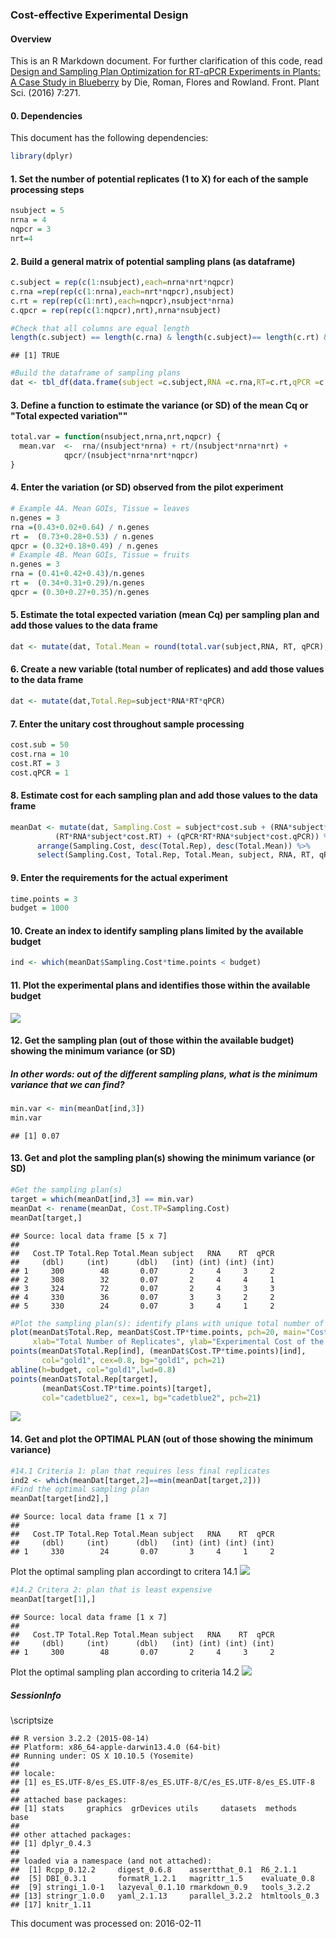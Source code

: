 ### Cost-effective Experimental Design


#### Overview

This is an R Markdown document. For further clarification of this code, read [Design and Sampling Plan Optimization for RT-qPCR Experiments in Plants: A Case Study in Blueberry](http://journal.frontiersin.org/article/10.3389/fpls.2016.00271/full#) by Die, Roman, Flores and Rowland. Front. Plant Sci. (2016) 7:271.  

#### 0. Dependencies

This document has the following dependencies:

```r
library(dplyr)
```
  
  
#### 1. Set the number of potential replicates (1 to X) for each of the sample processing steps

```r
nsubject = 5
nrna = 4
nqpcr = 3
nrt=4
```
  
  
#### 2. Build a general matrix of potential sampling plans (as dataframe)

```r
c.subject = rep(c(1:nsubject),each=nrna*nrt*nqpcr)
c.rna =rep(rep(c(1:nrna),each=nrt*nqpcr),nsubject)
c.rt = rep(rep(c(1:nrt),each=nqpcr),nsubject*nrna)
c.qpcr = rep(rep(c(1:nqpcr),nrt),nrna*nsubject)

#Check that all columns are equal length 
length(c.subject) == length(c.rna) & length(c.subject)== length(c.rt) & length(c.subject)== length(c.qpcr)
```

```
## [1] TRUE
```

```r
#Build the dataframe of sampling plans
dat <- tbl_df(data.frame(subject =c.subject,RNA =c.rna,RT=c.rt,qPCR =c.qpcr))
```
  
  
#### 3. Define a function to estimate the variance (or SD) of the mean Cq or "Total expected variation""

```r
total.var = function(nsubject,nrna,nrt,nqpcr) {
  mean.var  <-  rna/(nsubject*nrna) + rt/(nsubject*nrna*nrt) +
            qpcr/(nsubject*nrna*nrt*nqpcr)
}
```
  
  
#### 4. Enter the variation (or SD) observed from the pilot experiment

```r
# Example 4A. Mean GOIs, Tissue = leaves
n.genes = 3
rna =(0.43+0.02+0.64) / n.genes
rt =  (0.73+0.28+0.53) / n.genes
qpcr = (0.32+0.18+0.49) / n.genes
# Example 4B. Mean GOIs, Tissue = fruits
n.genes = 3
rna = (0.41+0.42+0.43)/n.genes
rt =  (0.34+0.31+0.29)/n.genes
qpcr = (0.30+0.27+0.35)/n.genes
```
  
  
#### 5. Estimate the total expected variation (mean Cq) per sampling plan and add those values to the data frame

```r
dat <- mutate(dat, Total.Mean = round(total.var(subject,RNA, RT, qPCR),2))
```
  
  
#### 6. Create a new variable (total number of replicates) and add those values to the data frame

```r
dat <- mutate(dat,Total.Rep=subject*RNA*RT*qPCR)
```
  
  
#### 7. Enter the unitary cost throughout sample processing

```r
cost.sub = 50
cost.rna = 10
cost.RT = 3
cost.qPCR = 1
```
  
  
#### 8. Estimate cost for each sampling plan and add those values to the data frame

```r
meanDat <- mutate(dat, Sampling.Cost = subject*cost.sub + (RNA*subject*cost.rna) + 
          (RT*RNA*subject*cost.RT) + (qPCR*RT*RNA*subject*cost.qPCR)) %>%
      arrange(Sampling.Cost, desc(Total.Rep), desc(Total.Mean)) %>%
      select(Sampling.Cost, Total.Rep, Total.Mean, subject, RNA, RT, qPCR)
```
  
  
#### 9. Enter the requirements for the actual experiment

```r
time.points = 3
budget = 1000
```
  
  
#### 10. Create an index to identify sampling plans limited by the available budget

```r
ind <- which(meanDat$Sampling.Cost*time.points < budget)
```
  
  
#### 11. Plot the experimental plans and identifies those within the available budget
![](Optimal%20Plan/optimal_Plan_files/figure-html/unnamed-chunk-1-1.png)  
 
  
#### 12. Get the sampling plan (out of those within the available budget) showing the minimum variance (or SD)
##### In other words: out of the different sampling plans, what is the minimum variance that we can find?

```r
min.var <- min(meanDat[ind,3])
min.var
```

```
## [1] 0.07
```
  
  
#### 13. Get and plot the sampling plan(s) showing the minimum variance (or SD)

```r
#Get the sampling plan(s) 
target = which(meanDat[ind,3] == min.var)
meanDat <- rename(meanDat, Cost.TP=Sampling.Cost)
meanDat[target,]
```

```
## Source: local data frame [5 x 7]
## 
##   Cost.TP Total.Rep Total.Mean subject   RNA    RT  qPCR
##     (dbl)     (int)      (dbl)   (int) (int) (int) (int)
## 1     300        48       0.07       2     4     3     2
## 2     308        32       0.07       2     4     4     1
## 3     324        72       0.07       2     4     3     3
## 4     330        36       0.07       3     3     2     2
## 5     330        24       0.07       3     4     1     2
```

```r
#Plot the sampling plan(s): identify plans with unique total number of replicates
plot(meanDat$Total.Rep, meanDat$Cost.TP*time.points, pch=20, main="Cost-optimal Plan",
     xlab="Total Number of Replicates", ylab="Experimental Cost of the Sampling Plan")
points(meanDat$Total.Rep[ind], (meanDat$Cost.TP*time.points)[ind],
       col="gold1", cex=0.8, bg="gold1", pch=21) 
abline(h=budget, col="gold1",lwd=0.8)
points(meanDat$Total.Rep[target], 
       (meanDat$Cost.TP*time.points)[target], 
       col="cadetblue2", cex=1, bg="cadetblue2", pch=21) 
```

![](Optimal%20Plan/optimal_Plan_files/figure-html/unnamed-chunk-2-1.png)  
 
  
#### 14. Get and plot the OPTIMAL PLAN (out of those showing the minimum variance)

```r
#14.1 Criteria 1: plan that requires less final replicates
ind2 <- which(meanDat[target,2]==min(meanDat[target,2]))
#Find the optimal sampling plan
meanDat[target[ind2],]
```

```
## Source: local data frame [1 x 7]
## 
##   Cost.TP Total.Rep Total.Mean subject   RNA    RT  qPCR
##     (dbl)     (int)      (dbl)   (int) (int) (int) (int)
## 1     330        24       0.07       3     4     1     2
```
  
Plot the optimal sampling plan accordingt to critera 14.1
![](Optimal%20Plan/optimal_Plan_files/figure-html/unnamed-chunk-4-1.png)  
            
```r
#14.2 Critera 2: plan that is least expensive
meanDat[target[1],]
```

```
## Source: local data frame [1 x 7]
## 
##   Cost.TP Total.Rep Total.Mean subject   RNA    RT  qPCR
##     (dbl)     (int)      (dbl)   (int) (int) (int) (int)
## 1     300        48       0.07       2     4     3     2
```
  
Plot the optimal sampling plan according to criteria 14.2
![](Optimal%20Plan/optimal_Plan_files/figure-html/unnamed-chunk-6-1.png)  

##### SessionInfo

\scriptsize


```
## R version 3.2.2 (2015-08-14)
## Platform: x86_64-apple-darwin13.4.0 (64-bit)
## Running under: OS X 10.10.5 (Yosemite)
## 
## locale:
## [1] es_ES.UTF-8/es_ES.UTF-8/es_ES.UTF-8/C/es_ES.UTF-8/es_ES.UTF-8
## 
## attached base packages:
## [1] stats     graphics  grDevices utils     datasets  methods   base     
## 
## other attached packages:
## [1] dplyr_0.4.3
## 
## loaded via a namespace (and not attached):
##  [1] Rcpp_0.12.2     digest_0.6.8    assertthat_0.1  R6_2.1.1       
##  [5] DBI_0.3.1       formatR_1.2.1   magrittr_1.5    evaluate_0.8   
##  [9] stringi_1.0-1   lazyeval_0.1.10 rmarkdown_0.9   tools_3.2.2    
## [13] stringr_1.0.0   yaml_2.1.13     parallel_3.2.2  htmltools_0.3  
## [17] knitr_1.11
```

This document was processed on: 2016-02-11
